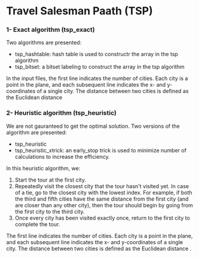 # Travel Salesman Paath (TSP) 

### 1- Exact algorithm (tsp_exact)
Two algorithms are presented:
* tsp_hashtable: hash table is used to constructr the array in the tsp algorithm
* tsp_bitset: a bitset labeling to construct the array in the tsp algorithm  

In the input files, the first line indicates the number of cities. Each city is a point in the plane, and each subsequent line indicates the x- and y-coordinates of a single city. The distance between two cities is defined as the Euclidean distance 


### 2- Heuristic algorithm (tsp_heuristic)
We are not gauranteed to get the optimal solution. Two versions of the algorithm are presented:
* tsp_heuristic
* tsp_heuristic_xtrick: an early_stop trick is used to minimize number of calculations to increase the efficiency. 

In this heuristic algorithm, we:
1.	Start the tour at the first city.
2.	Repeatedly visit the closest city that the tour hasn't visited yet. In case of a tie, go to the closest city with the lowest index. For example, if both the third and fifth cities have the same distance from the first city (and are closer than any other city), then the tour should begin by going from the first city to the third city.
3.	Once every city has been visited exactly once, return to the first city to complete the tour.


The first line indicates the number of cities. Each city is a point in the plane, and each subsequent line indicates the x- and y-coordinates of a single city. The distance between two cities is defined as the Euclidean distance .
